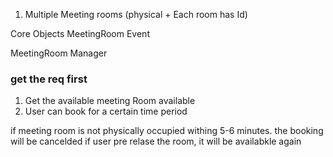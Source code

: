 

1. Multiple Meeting rooms (physical + Each room has Id)


Core Objects 
MeetingRoom 
Event



MeetingRoom Manager



### get the req first
1. Get the available meeting Room available
2. User can book for a certain time period



if meeting room is not physically occupied withing 5-6 minutes. the booking will be cancelded
if user pre relase the room, it will be availabkle again
